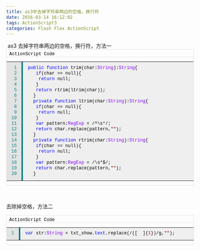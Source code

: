 ```yaml
---
title: as3中去掉字符串两边的空格，换行符
date: 2016-03-14 16:12:02
tags: ActionScript3
categories: Flash Flex ActionScript
---
```


<!--more-->


<div class="articalContent   newfont_family" id="sina_keyword_ad_area2">&nbsp;<wbr>as3 去掉字符串两边的空&#26684;，换行符，方法一
<div style="border:1px solid rgb(227,227,227); width:100%">
<div style="width:100%; color:rgb(0,0,0); font-family:'Consolas','Courier new'; font-size:12px; margin-top:5px; border-bottom-color:rgb(227,227,227); border-bottom-width:1px; border-bottom-style:solid">
&nbsp;<wbr>ActionScript Code&nbsp;<wbr></div>
<table cellspacing="0" cellpadding="0" border="0" style="width:100%; line-height:15px; font-family:'Consolas','Courier new'; font-size:12px; vertical-align:text-top">
<tbody>
<tr>
<td style="color:rgb(0,130,132); vertical-align:text-top; background-color:rgb(227,227,227)">
<div style="margin:7px; text-align:right; white-space:nowrap"><nobr>1<br>
2<br>
3<br>
4<br>
5<br>
6<br>
7<br>
8<br>
9<br>
10<br>
11<br>
12<br>
13<br>
14<br>
15<br>
16<br>
17<br>
18<br>
19<br>
20<br>
</nobr></div>
</td>
<td style="padding:1px; background-color:rgb(0,130,132)">
<div style="border:1px solid rgb(0,130,132)"></div>
</td>
<td style="width:100%; color:rgb(0,0,0); vertical-align:text-top; background-color:rgb(239,239,239)">
<div style="margin:7px"><span style="color:#0000ff">public</span><span style="color:#000000">&nbsp;<wbr></span><span style="color:#0000ff">function</span><span style="color:#000000">&nbsp;<wbr>trim(char:</span><span style="color:#8000ff">String</span><span style="color:#000000">):</span><span style="color:#8000ff">String</span><span style="color:#000000">{<br>
&nbsp;<wbr>&nbsp;<wbr>&nbsp;<wbr></span><span style="color:#0000ff">if</span><span style="color:#000000">(char&nbsp;<wbr>==&nbsp;<wbr>null){<br>
&nbsp;<wbr>&nbsp;<wbr>&nbsp;<wbr>&nbsp;<wbr></span><span style="color:#0000ff">return</span><span style="color:#000000">&nbsp;<wbr>null;<br>
&nbsp;<wbr>&nbsp;<wbr>&nbsp;<wbr>}<br>
&nbsp;<wbr>&nbsp;<wbr>&nbsp;<wbr></span><span style="color:#0000ff">return</span><span style="color:#000000">&nbsp;<wbr>rtrim(ltrim(char));<br>
&nbsp;<wbr>&nbsp;<wbr>}<br>
&nbsp;<wbr>&nbsp;<wbr></span><span style="color:#0000ff">private</span><span style="color:#000000">&nbsp;<wbr></span><span style="color:#0000ff">function</span><span style="color:#000000">&nbsp;<wbr>ltrim(char:</span><span style="color:#8000ff">String</span><span style="color:#000000">):</span><span style="color:#8000ff">String</span><span style="color:#000000">{<br>
&nbsp;<wbr>&nbsp;<wbr>&nbsp;<wbr></span><span style="color:#0000ff">if</span><span style="color:#000000">(char&nbsp;<wbr>==&nbsp;<wbr>null){<br>
&nbsp;<wbr>&nbsp;<wbr>&nbsp;<wbr>&nbsp;<wbr></span><span style="color:#0000ff">return</span><span style="color:#000000">&nbsp;<wbr>null;<br>
&nbsp;<wbr>&nbsp;<wbr>&nbsp;<wbr>}<br>
&nbsp;<wbr>&nbsp;<wbr>&nbsp;<wbr></span><span style="color:#0000ff">var</span><span style="color:#000000">&nbsp;<wbr>pattern:</span><span style="color:#8000ff">RegExp</span><span style="color:#000000">&nbsp;<wbr>=&nbsp;<wbr>/^\s*/;<br>
&nbsp;<wbr>&nbsp;<wbr>&nbsp;<wbr></span><span style="color:#0000ff">return</span><span style="color:#000000">&nbsp;<wbr>char.replace(pattern,</span><span style="color:#800000">&quot;&quot;</span><span style="color:#000000">);<br>
&nbsp;<wbr>&nbsp;<wbr>}<br>
&nbsp;<wbr>&nbsp;<wbr></span><span style="color:#0000ff">private</span><span style="color:#000000">&nbsp;<wbr></span><span style="color:#0000ff">function</span><span style="color:#000000">&nbsp;<wbr>rtrim(char:</span><span style="color:#8000ff">String</span><span style="color:#000000">):</span><span style="color:#8000ff">String</span><span style="color:#000000">{<br>
&nbsp;<wbr>&nbsp;<wbr>&nbsp;<wbr></span><span style="color:#0000ff">if</span><span style="color:#000000">(char&nbsp;<wbr>==&nbsp;<wbr>null){<br>
&nbsp;<wbr>&nbsp;<wbr>&nbsp;<wbr>&nbsp;<wbr></span><span style="color:#0000ff">return</span><span style="color:#000000">&nbsp;<wbr>null;<br>
&nbsp;<wbr>&nbsp;<wbr>&nbsp;<wbr>}<br>
&nbsp;<wbr>&nbsp;<wbr>&nbsp;<wbr></span><span style="color:#0000ff">var</span><span style="color:#000000">&nbsp;<wbr>pattern:</span><span style="color:#8000ff">RegExp</span><span style="color:#000000">&nbsp;<wbr>=&nbsp;<wbr>/\s*$/;<br>
&nbsp;<wbr>&nbsp;<wbr>&nbsp;<wbr></span><span style="color:#0000ff">return</span><span style="color:#000000">&nbsp;<wbr>char.replace(pattern,</span><span style="color:#800000">&quot;&quot;</span><span style="color:#000000">);<br>
&nbsp;<wbr>&nbsp;<wbr>}</span></div>
</td>
</tr>
</tbody>
</table>
</div>
<p>&nbsp;<wbr></p>
<p>去除掉空&#26684;，方法二</p>
<p></p>
<div style="border:1px solid rgb(227,227,227); width:100%">
<div style="width:100%; color:rgb(0,0,0); font-family:'Consolas','Courier new'; font-size:12px; margin-top:5px; border-bottom-color:rgb(227,227,227); border-bottom-width:1px; border-bottom-style:solid">
&nbsp;<wbr>ActionScript Code&nbsp;<wbr></div>
<table cellspacing="0" cellpadding="0" border="0" style="width:100%; line-height:15px; font-family:'Consolas','Courier new'; font-size:12px; vertical-align:text-top">
<tbody>
<tr>
<td style="color:rgb(0,130,132); vertical-align:text-top; background-color:rgb(227,227,227)">
<div style="margin:7px; text-align:right; white-space:nowrap"><nobr>1<br>
</nobr></div>
</td>
<td style="padding:1px; background-color:rgb(0,130,132)">
<div style="border:1px solid rgb(0,130,132)"></div>
</td>
<td style="width:100%; color:rgb(0,0,0); vertical-align:text-top; background-color:rgb(239,239,239)">
<div style="margin:7px"><span style="color:#0000ff">var</span><span style="color:#000000">&nbsp;<wbr>str:</span><span style="color:#8000ff">String</span><span style="color:#000000">&nbsp;<wbr>=&nbsp;<wbr>txt_show.</span><span style="color:#0000ff">text</span><span style="color:#000000">.replace(/([&nbsp;<wbr>&nbsp;<wbr>]{</span><span style="color:#ff0000">1</span><span style="color:#000000">})/g,</span><span style="color:#800000">&quot;&quot;</span><span style="color:#000000">);</span></div>
</td>
</tr>
</tbody>
</table>
</div>
<p>&nbsp;<wbr></p>
</div>
